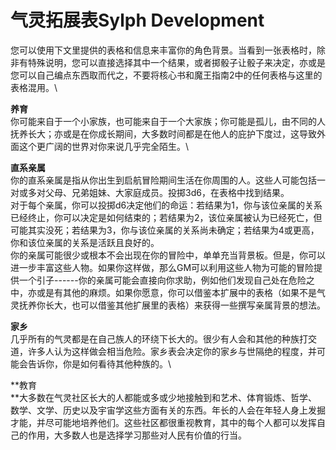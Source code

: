 # 气灵拓展表Sylph Development 

您可以使用下文里提供的表格和信息来丰富你的角色背景。当看到一张表格时，除非有特殊说明，您可以直接选择其中一个结果，或者掷骰子让骰子来决定，亦或是您可以自己编点东西取而代之，不要将核心书和魔王指南2中的任何表格与这里的表格混用。\

**养育**\
你可能来自于一个小家族，也可能来自于一个大家族；你可能是孤儿，由不同的人抚养长大；亦或是在你成长期间，大多数时间都是在他人的庇护下度过，这导致外面这个更广阔的世界对你来说几乎完全陌生。\

**直系亲属**\
你的直系亲属是指从你出生到启航冒险期间生活在你周围的人。这些人可能包括一对或多对父母、兄弟姐妹、大家庭成员。投掷3d6，在表格中找到结果。\
对于每个亲属，你可以投掷d6决定他们的命运：若结果为1，你与该位亲属的关系已经终止，你可以决定是如何结束的；若结果为2，该位亲属被认为已经死亡，但可能其实没死；若结果为3，你与该位亲属的关系尚未确定；若结果为4或更高，你和该位亲属的关系是活跃且良好的。\
你的亲属可能很少或根本不会出现在你的冒险中，单单充当背景板。但是，你可以进一步丰富这些人物。如果你这样做，那么GM可以利用这些人物为可能的冒险提供一个引子------你的亲属可能会直接向你求助，例如他们发现自己处在危险之中，亦或是有其他的麻烦。如果你愿意，你可以借鉴本扩展中的表格（如果不是气灵抚养你长大，也可以借鉴其他扩展里的表格）来获得一些撰写亲属背景的想法。

**家乡**\
几乎所有的气灵都是在自己族人的环绕下长大的。很少有人会和其他的种族打交道，许多人认为这样做会相当危险。家乡表会决定你的家乡与世隔绝的程度，并可能会告诉你，你是如何看待其他种族的。\

**教育\
**大多数在气灵社区长大的人都能或多或少地接触到和艺术、体育锻炼、哲学、数学、文学、历史以及宇宙学这些方面有关的东西。年长的人会在年轻人身上发掘才能，并尽可能地培养他们。这些社区都很重视教育，其中的每个人都可以发挥自己的作用，大多数人也是选择学习那些对人民有价值的行当。
